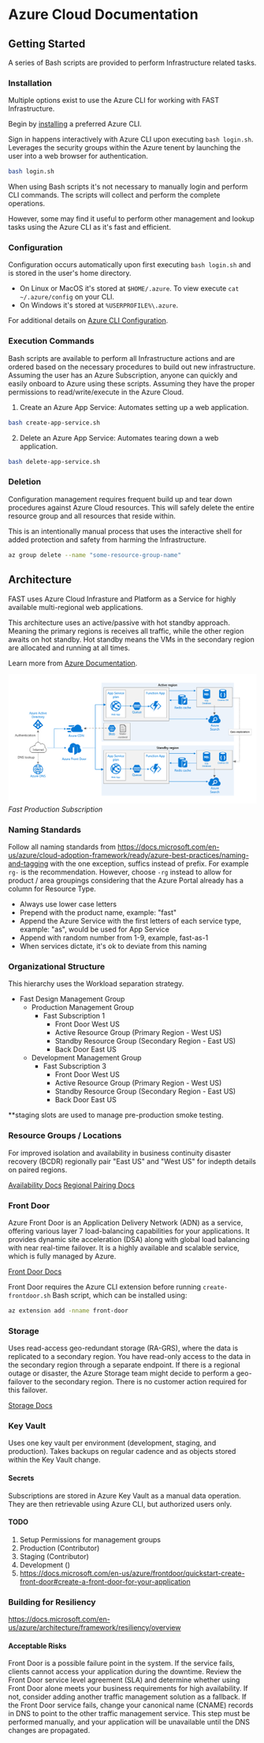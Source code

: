 # Azure Cloud Documentation
## Getting Started
A series of Bash scripts are provided to perform Infrastructure related tasks.

### Installation
Multiple options exist to use the Azure CLI for working with FAST Infrastructure.

Begin by [installing](https://docs.microsoft.com/en-us/cli/azure/install-azure-cli?view=azure-cli-latest) a preferred Azure CLI.

Sign in happens interactively with Azure CLI upon executing `bash login.sh`. Leverages the security groups within the Azure tenent by launching the user into a web browser for authentication.

```bash
bash login.sh
```

When using Bash scripts it's not necessary to manually login and perform CLI commands. The scripts will collect and perform the complete operations.

However, some may find it useful to perform other management and lookup tasks using the Azure CLI as it's fast and efficient.

### Configuration
Configuration occurs automatically upon first executing `bash login.sh` and is stored in the user's home directory.

* On Linux or MacOS it's stored at `$HOME/.azure`. To view execute `cat ~/.azure/config` on your CLI. 
* On Windows it's stored at `%USERPROFILE%\.azure`.

For additional details on [Azure CLI Configuration](https://docs.microsoft.com/en-us/cli/azure/azure-cli-configuration?view=azure-cli-latest).

### Execution Commands
Bash scripts are available to perform all Infrastructure actions and are ordered based on the necessary procedures to build out new infrastructure. Assuming the user has an Azure Subscription, anyone can quickly and easily onboard to Azure using these scripts. Assuming they have the proper permissions to read/write/execute in the Azure Cloud.

1. Create an Azure App Service: Automates setting up a web application.

```bash
bash create-app-service.sh
```

2. Delete an Azure App Service: Automates tearing down a web application.

```bash
bash delete-app-service.sh
```

### Deletion
Configuration management requires frequent build up and tear down procedures against Azure Cloud resources. This will safely delete the entire resource group and all resources that reside within.  

This is an intentionally manual process that uses the interactive shell for added protection and safety from harming the Infrastructure.

```bash
az group delete --name "some-resource-group-name"
```

## Architecture
FAST uses Azure Cloud Infrasture and Platform as a Service for highly available multi-regional web applications.

This architecture uses an active/passive with hot standby approach. Meaning the primary regions is receives all traffic, while the other region awaits on hot standby. Hot standby means the VMs in the secondary region are allocated and running at all times.

Learn more from [Azure Documentation](https://docs.microsoft.com/en-us/azure/architecture/reference-architectures/app-service-web-app/multi-region).

![Web Architecture](diagrams/multi-region-web-app-diagram.png)
_Fast Production Subscription_

### Naming Standards
Follow all naming standards from https://docs.microsoft.com/en-us/azure/cloud-adoption-framework/ready/azure-best-practices/naming-and-tagging with the one exception, suffics instead of prefix. For example `rg-` is the recommendation. However, choose `-rg` instead to allow for product / area groupings considering that the Azure Portal already has a column for Resource Type.

* Always use lower case letters
* Prepend with the product name, example: "fast"
* Append the Azure Service with the first letters of each service type, example: "as", would be used for App Service
* Append with random number from 1-9, example, fast-as-1
* When services dictate, it's ok to deviate from this naming

### Organizational Structure
This hierarchy uses the Workload separation strategy. 

* Fast Design Management Group
  * Production Management Group
    * Fast Subscription 1
      * Front Door West US
      * Active Resource Group (Primary Region - West US)  
      * Standby Resource Group (Secondary Region - East US)
      * Back Door East US
  * Development Management Group
    * Fast Subscription 3
      * Front Door West US
      * Active Resource Group (Primary Region - West US)  
      * Standby Resource Group (Secondary Region - East US)
      * Back Door East US

**staging slots are used to manage pre-production smoke testing.

### Resource Groups / Locations
For improved isolation and availability in business continuity disaster recovery (BCDR) 
regionally pair "East US" and "West US" for indepth details on paired regions.

[Availability Docs](https://docs.microsoft.com/en-us/azure/best-practices-availability-paired-regions)
[Regional Pairing Docs](https://docs.microsoft.com/en-us/azure/architecture/reference-architectures/app-service-web-app/multi-region#regional-pairing)


### Front Door
Azure Front Door is an Application Delivery Network (ADN) as a service, offering various layer 7 load-balancing capabilities for your applications. It provides dynamic site acceleration (DSA) along with global load balancing with near real-time failover. It is a highly available and scalable service, which is fully managed by Azure. 

[Front Door Docs](https://docs.microsoft.com/en-us/azure/frontdoor/)

Front Door requires the Azure CLI extension before running `create-frontdoor.sh` Bash script, which can be installed using:

```bash
az extension add -nname front-door
```

### Storage
Uses read-access geo-redundant storage (RA-GRS), where the data is replicated to a secondary region. You have read-only access to the data in the secondary region through a separate endpoint. If there is a regional outage or disaster, the Azure Storage team might decide to perform a geo-failover to the secondary region. There is no customer action required for this failover. 

[Storage Docs](https://docs.microsoft.com/en-us/azure/storage/common/storage-redundancy)


### Key Vault
Uses one key vault per environment (development, staging, and production). Takes backups on regular cadence and as objects stored within the Key Vault change.

#### Secrets
Subscriptions are stored in Azure Key Vault as a manual data operation.  They are then retrievable using Azure CLI, but authorized users only.

#### TODO
1. Setup Permissions for management groups
  1. Production (Contributor)
  1. Staging (Contributor)
  1. Development ()
1. https://docs.microsoft.com/en-us/azure/frontdoor/quickstart-create-front-door#create-a-front-door-for-your-application


### Building for Resiliency
https://docs.microsoft.com/en-us/azure/architecture/framework/resiliency/overview


#### Acceptable Risks
Front Door is a possible failure point in the system. If the service fails, clients cannot access your application during the downtime. Review the Front Door service level agreement (SLA) and determine whether using Front Door alone meets your business requirements for high availability. If not, consider adding another traffic management solution as a fallback. If the Front Door service fails, change your canonical name (CNAME) records in DNS to point to the other traffic management service. This step must be performed manually, and your application will be unavailable until the DNS changes are propagated.